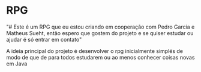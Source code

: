 # RPG
"# Este é um RPG que eu estou criando em cooperação com Pedro Garcia e Matheus Sueht, então espero que gostem do projeto e se quiser estudar ou ajudar é só entrar em contato"

A ideia principal do projeto é desenvolver o rpg inicialmente simplés de modo de que de para todos estudarem ou ao menos conhecer coisas novas em Java
